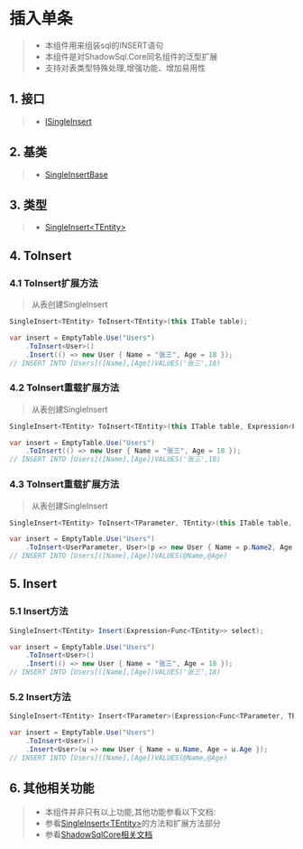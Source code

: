 # 插入单条
>* 本组件用来组装sql的INSERT语句
>* 本组件是对ShadowSql.Core同名组件的泛型扩展
>* 支持对表类型特殊处理,增强功能、增加易用性

## 1. 接口
>* [ISingleInsert](xref:ShadowSql.Insert.ISingleInsert)

## 2. 基类
>* [SingleInsertBase](xref:ShadowSql.Insert.SingleInsertBase)

## 3. 类型
>* [SingleInsert\<TEntity\>](xref:ShadowSql.Expressions.Insert.SingleInsert%601)

## 4. ToInsert
### 4.1 ToInsert扩展方法
>从表创建SingleInsert
```csharp
SingleInsert<TEntity> ToInsert<TEntity>(this ITable table);
```
```csharp
var insert = EmptyTable.Use("Users")
    .ToInsert<User>()
    .Insert(() => new User { Name = "张三", Age = 18 });
// INSERT INTO [Users]([Name],[Age])VALUES('张三',18)
```

### 4.2 ToInsert重载扩展方法
>从表创建SingleInsert
```csharp
SingleInsert<TEntity> ToInsert<TEntity>(this ITable table, Expression<Func<TEntity>> select);
```
```csharp
var insert = EmptyTable.Use("Users")
    .ToInsert(() => new User { Name = "张三", Age = 18 });
// INSERT INTO [Users]([Name],[Age])VALUES('张三',18)
```

### 4.3 ToInsert重载扩展方法
>从表创建SingleInsert
```csharp
SingleInsert<TEntity> ToInsert<TParameter, TEntity>(this ITable table, Expression<Func<TParameter, TEntity>> select);
```
```csharp
var insert = EmptyTable.Use("Users")
    .ToInsert<UserParameter, User>(p => new User { Name = p.Name2, Age = p.Age2 });
// INSERT INTO [Users]([Name],[Age])VALUES(@Name,@Age)
```

## 5. Insert
### 5.1 Insert方法
```csharp
SingleInsert<TEntity> Insert(Expression<Func<TEntity>> select);
```
```csharp
var insert = EmptyTable.Use("Users")
    .ToInsert<User>()
    .Insert(() => new User { Name = "张三", Age = 18 });
// INSERT INTO [Users]([Name],[Age])VALUES('张三',18)
```

### 5.2 Insert方法
```csharp
SingleInsert<TEntity> Insert<TParameter>(Expression<Func<TParameter, TEntity>> select);
```
```csharp
var insert = EmptyTable.Use("Users")
    .ToInsert<User>()
    .Insert<User>(u => new User { Name = u.Name, Age = u.Age });
// INSERT INTO [Users]([Name],[Age])VALUES(@Name,@Age)
```

## 6. 其他相关功能
>* 本组件并非只有以上功能,其他功能参看以下文档:
>* 参看[SingleInsert\<TEntity\>](xref:ShadowSql.Expressions.Insert.SingleInsert%601)的方法和扩展方法部分
>* 参看[ShadowSqlCore相关文档](../../shadowcore/insert/single.md)